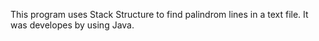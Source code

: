 This program uses Stack Structure to find palindrom lines in a text file. It was developes by using Java.
